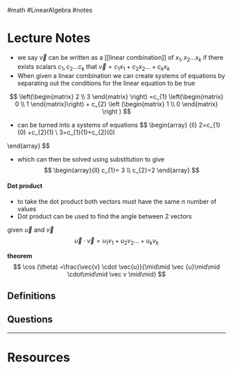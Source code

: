 #math #LinearAlgebra #notes 

# Lecture Notes
- we say $\vec{v}$ can be written as a [[linear combination]] of $x_{1},x_{2}\dots x_{k}$ if there exists scalars $c_{1},c_{2}\dots c_{k}$ that $\vec{v}=c_{1}x_{1}+c_{2}x_{2}\dots +c_{k}x_{k}$
- When given a linear combination we can create systems of equations by separating out the conditions for the linear equation to be true 

$$
\left(\begin{matrix}
2 \\
3
\end{matrix}
\right) =c_{1} \left(\begin{matrix}
0 \\
1
\end{matrix}\right) + c_{2} \left (\begin{matrix}
1 \\
0
\end{matrix} \right  )
$$
- can be turned into a systems of equations
$$
\begin{array} {ll} 
2=c_{1} (0) +c_{2}(1) \\
3=c_{1}(1)+c_{2}(0)

\end{array}
$$
- which can then be solved using substitution to give
$$
\begin{array}{ll} 
c_{1}= 3 \\
c_{2}=2
\end{array}
$$


#### Dot product 
- to take the dot product both vectors must have the same $n$ number of values 
- Dot product can be used to find the angle between 2 vectors

given $\vec{u}$ and $\vec{v}$ 
$$
\vec{u} \cdot \vec{v}= u_{1}v_{1} +u_{2}v_{2} \dots + u_{k} v_{k} 
$$

**theorem**
$$
\cos (\theta) =\frac{\vec{v} \cdot \vec{u}}{\mid\mid \vec {u}\mid\mid \cdot\mid\mid \vec v \mid\mid}
$$



## Definitions


## Questions


---
# Resources 
